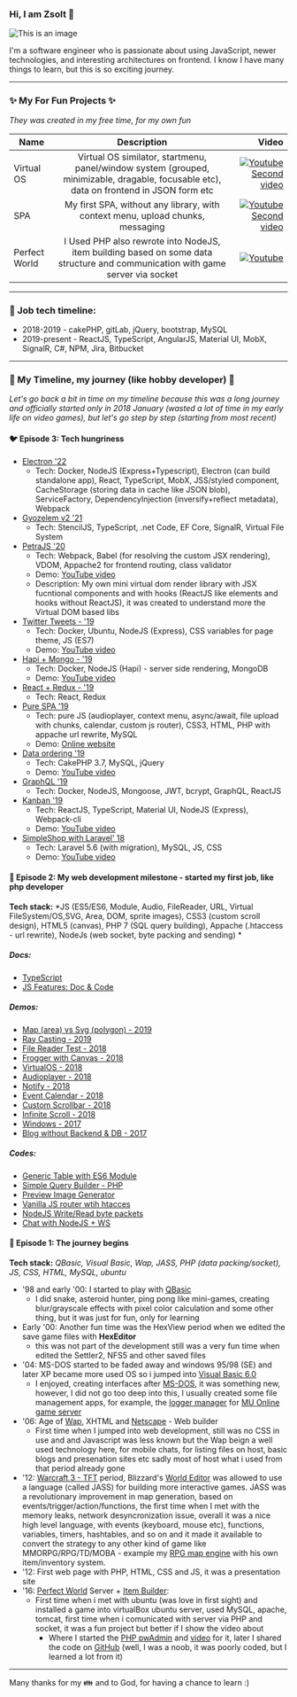 ### Hi, I am Zsolt 👋


![This is an image](https://avatars.githubusercontent.com/u/17709504?s=400&u=bc3401ab38916c68f8bee1fbd2c6a63038a34c61&v=4)

I'm a software engineer who is passionate about using JavaScript, newer technologies, and interesting architectures on frontend. I know I have many things to learn, but this is so exciting journey.

---------------------------

### ✨ My For Fun Projects ✨
*They was created in my free time, for my own fun*

| Name          | Description   | Video |
| ------------- |:-------------:| -----:|
| Virtual OS    | Virtual OS similator, startmenu, panel/window system (grouped, minimizable, dragable, focusable etc), data on frontend in JSON form etc | [![Youtube](https://img.youtube.com/vi/MmRIz1DIXpw/0.jpg)](https://www.youtube.com/watch?v=MmRIz1DIXpw) [Second video](https://www.youtube.com/watch?v=JaySne9o-Mw) |
| SPA           | My first SPA, without any library, with context menu, upload chunks, messaging  |  [![Youtube](https://img.youtube.com/vi/fczq-wxB0kA/0.jpg)](https://www.youtube.com/watch?v=fczq-wxB0kA) [Second video](https://www.youtube.com/watch?v=-gvEvySDRqQ) |
| Perfect World | I Used PHP also rewrote into NodeJS, item building based on some data structure and communication with game server via socket | [![Youtube](https://img.youtube.com/vi/8ol53henQ08/0.jpg)](https://www.youtube.com/watch?v=8ol53henQ08?t=154) |

---------------------------

### 👯 Job tech timeline:
* 2018-2019 - cakePHP, gitLab, jQuery, bootstrap, MySQL
* 2019-present - ReactJS, TypeScript, AngularJS, Material UI, MobX, SignalR, C#, NPM, Jira, Bitbucket

---------------------------


### 🌱 My Timeline, my journey (like hobby developer) 🌱
*Let's go back a bit in time on my timeline because this was a long journey and officially started only in 2018 January (wasted a lot of time in my early life on video games), but let's go step by step*
*(starting from most recent)*

#### 🐦 Episode 3: Tech hungriness
 * [Electron '22](https://github.com/shadowvzs/electron)
    * Tech: Docker, NodeJS (Express+Typescript), Electron (can build standalone app), React, TypeScript, MobX, JSS/styled component, CacheStorage (storing data in cache like JSON blob), ServiceFactory, DependencyInjection (inversify+reflect metadata), Webpack
 * [Gyozelem v2 '21](https://github.com/shadowvzs/gyozelem2)
    * Tech: StencilJS, TypeScript, .net Code, EF Core, SignalR, Virtual File System
 * [PetraJS '20](https://github.com/shadowvzs/petraJS)
    * Tech: Webpack, Babel (for resolving the custom JSX rendering), VDOM, Appache2 for frontend routing, class validator
    * Demo: [YouTube video](https://www.youtube.com/watch?v=wQ3fWnJ3C70)
    * Description: My own mini virtual dom render library with JSX fucntional components and with hooks (ReactJS like elements and hooks without ReactJS), it was created to understand more the Virtual DOM based libs
 * [Twitter Tweets - '19](https://github.com/shadowvzs/twitter-tweets)
     * Tech: Docker, Ubuntu, NodeJS (Express), CSS variables for page theme, JS (ES7)
     * Demo: [YouTube video](https://www.youtube.com/watch?v=_Cw6tPMWiT4)
 * [Hapi + Mongo - '19](https://github.com/shadowvzs/hapi-mongo)
     * Tech: Docker, NodeJS (Hapi) - server side rendering, MongoDB
     * Demo: [YouTube video](https://www.youtube.com/watch?v=gqQ_bPn8niY)
 * [React + Redux - '19](https://github.com/shadowvzs/react-shop)
     * Tech: React, Redux
 * [Pure SPA '19](https://github.com/shadowvzs/SPA)
     * Tech: pure JS (audioplayer, context menu, async/await, file upload with chunks, calendar, custom js router), CSS3, HTML, PHP with appache url rewrite, MySQL
     * Demo: [Online website](https://gyozelem.ro/)
 * [Data ordering '19](https://github.com/shadowvzs/sort-table)
     * Tech: CakePHP 3.7, MySQL, jQuery
     * Demo: [YouTube video](https://www.youtube.com/watch?v=56bToLILT7E)
 * [GraphQL '19](https://github.com/shadowvzs/graphQL)
     * Tech: Docker, NodeJS, Mongoose, JWT, bcrypt, GraphQL, ReactJS
 * [Kanban '19](https://github.com/shadowvzs/kanban)
     * Tech: ReactJS, TypeScript, Material UI, NodeJS (Express), Webpack-cli
     * Demo: [YouTube video](https://www.youtube.com/watch?v=pit07rnM9wM)
 * [SimpleShop with Laravel' 18](https://github.com/shadowvzs/SimpleShop)
     * Tech: Laravel 5.6 (with migration), MySQL, JS, CSS
     * Demo: [YouTube video](https://www.youtube.com/watch?v=wIVa8VfE7oc)

#### 🐜 Episode 2: My web development milestone - started my first job, like php developer 
**Tech stack:** *JS (ES5/ES6, Module, Audio, FileReader, URL, Virtual FileSystem/OS,SVG, Area, DOM, sprite images), CSS3 (custom scroll design), HTML5 (canvas), PHP 7 (SQL query building), Appache (.htaccess - url rewrite), NodeJs (web socket, byte packing and sending) *
##### Docs:
 * [TypeScript](https://github.com/shadowvzs/typescript)
 * [JS Features: Doc & Code](https://github.com/shadowvzs/Javascript)
##### Demos:
 * [Map (area) vs Svg (polygon) - 2019](https://shadowvzs.github.io/svg-polygon/)
 * [Ray Casting - 2019](https://shadowvzs.github.io/rayCasting/)
 * [File Reader Test - 2018](https://shadowvzs.github.io/file-reader/)
 * [Frogger with Canvas - 2018](https://shadowvzs.github.io/arcade/)
 * [VirtualOS - 2018](https://shadowvzs.github.io/virtualos/)
 * [Audioplayer - 2018](https://shadowvzs.github.io/audioplayer/advanced)
 * [Notify - 2018](https://shadowvzs.github.io/notify)
 * [Event Calendar - 2018](https://shadowvzs.github.io/calendar)
 * [Custom Scrollbar - 2018](https://shadowvzs.github.io/custom_v_scrollbar)
 * [Infinite Scroll - 2018](https://shadowvzs.github.io/infinityscroll)
 * [Windows - 2017](https://shadowvzs.github.io/windows)
 * [Blog without Backend & DB - 2017](https://shadowvzs.github.io/smartboard)
##### Codes:
 * [Generic Table with ES6 Module](https://github.com/shadowvzs/generic-table-vanilla-js)
 * [Simple Query Builder - PHP](https://github.com/shadowvzs/query-builder)
 * [Preview Image Generator](https://github.com/shadowvzs/preview-generator)
 * [Vanilla JS router wtih htacces](https://github.com/shadowvzs/js-router)
 * [NodeJS Write/Read byte packets](https://github.com/shadowvzs/pwTools)
 * [Chat with NodeJS + WS](https://github.com/shadowvzs/chat)
 
#### 🐌 Episode 1: The journey begins
**Tech stack:** *QBasic, Visual Basic, Wap, JASS, PHP (data packing/socket), JS, CSS, HTML, MySQL, ubuntu*
- '98 and early '00: I started to play with [QBasic](https://en.wikipedia.org/wiki/QBasic)
   - I did snake, asteroid hunter, ping pong like mini-games, creating blur/grayscale effects with pixel color calculation and some other thing, but it was just for fun, only for learning
- Early '00: Another fun time was the HexView period when we edited the save game files with **HexEditor**
   - this was not part of the development still was a very fun time when edited the Settler2, NFS5 and other saved files
- '04: MS-DOS started to be faded away and windows 95/98 (SE) and later XP became more used OS so i jumped into [Visual Basic 6.0](https://en.wikipedia.org/wiki/Visual_Basic_(classic))
   - I enjoyed, creating interfaces after [MS-DOS](https://en.wikipedia.org/wiki/MS-DOS), it was something new, however, I did not go too deep into this, I usually created some file management apps, for example, the [logger manager](https://forum.ragezone.com/f196/muonline-log-file-size-screen-338390/) for [MU Online game server](https://forum.ragezone.com/f198/)
- '06: Age of [Wap](http://csc.columbusstate.edu/summers/Research/Wireless/WAPvsWeb.html), XHTML and [Netscape](https://en.wikipedia.org/wiki/Netscape_Communicator) - Web builder
   - First time when I jumped into web development, still was no CSS in use and and Javascript was less known but the Wap beign a well used technology here, for mobile chats, for listing files on host, basic blogs and presenation sites etc sadly most of host what i used from that period already gone
- '12: [Warcraft 3 - TFT](https://en.wikipedia.org/wiki/Warcraft_III:_The_Frozen_Throne) period, Blizzard's [World Editor](https://wowpedia.fandom.com/wiki/Warcraft_III_World_Editor) was allowed to use a language (called JASS) for building more interactive games. 
JASS was a revolutionary improvement in map generation, based on events/trigger/action/functions, the first time when I met with the memory leaks, network desyncronization issue, overall it was a nice high level language, with events (keyboard, mouse etc), functions, variables, timers, hashtables, and so on and it made it available to convert the strategy to any other kind of game like MMORPG/RPG/TD/MOBA - example my [RPG map engine](https://www.hiveworkshop.com/threads/mui-full-screen-inventory-and-shop-custom-item.230191/) with his own item/inventory system.
- '12: First web page with PHP, HTML, CSS and JS, it was a presentation site
- '16: [Perfect World](https://en.wikipedia.org/wiki/Perfect_World_(video_game)) Server + [Item Builder](https://github.com/shadowvzs/pwAdmin): 
   - First time when i met with ubuntu (was love in first sight) and installed a game into virtualBox ubuntu server, used MySQL, apache, tomcat, first time when i comunicated with server via PHP and socket, it was a fun project but better if I show the video about 
       - Where I started the [PHP pwAdmin](https://forum.ragezone.com/f752/php-based-pwadmin-1122225/) and [video](https://www.youtube.com/watch?v=if9Y9zaPHDQ) for it, later I shared the code on [GitHub](https://github.com/shadowvzs/pwAdmin) (well, I was a noob, it was poorly coded, but I learned a lot from it)

-------------------------
Many thanks for my 👪 and to God, for having a chance to learn :) 
 
<!--
**shadowvzs/shadowvzs** is a ✨ _special_ ✨ repository because its `README.md` (this file) appears on your GitHub profile.

Here are some ideas to get you started:

- 🔭 I’m currently working on ...
- 🌱 I’m currently learning ...
- 👯 I’m looking to collaborate on ...
- 🤔 I’m looking for help with ...
- 💬 Ask me about ...
- 📫 How to reach me: ...
- 😄 Pronouns: ...
- ⚡ Fun fact: ...
-->
